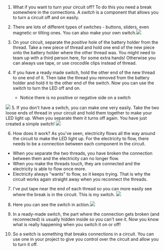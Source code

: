 1. What if you want to turn your circuit off? To do this you need a break somewhere in the connections. A _switch_ is a component that allows you to turn a circuit off and on easily.

2. There are lots of different types of switches - buttons, sliders, even magnetic or tilting ones. You can also make your own switch.![](/assets/switches_100_384_650.png)

3. On your circuit, separate the _positive_ hole of the battery holder from the thread. Take a new piece of thread and hold one end of the new piece onto the battery holder where the other thread was. You might need to team up with a third person here, for some extra hands! Otherwise you can always use tape, or use crocodile clips instead of thread.

4. If you have a ready made switch, hold the other end of the new thread to one end of it. Then take the thread you removed from the battery holder and hold it to the other end of the switch. Now you can use the switch to turn the LED off and on.
    * Notice there is no positive or negative side on a switch

 ![](/assets/switch_on_thread_120_153_650.png)
5.  If you don't have a switch, you can make one very easily. Take the two loose ends of thread in your circuit and hold them together to make your LED light up. When you separate them it turns off again. You have just created a simple switch! ![](/assets/switch_diy_thread_abc_120_650.png)


6. How does it work? As you've seen, electricity flows all the way around the circuit to make the LED light up. For the electricity to flow, there needs to be a connection between each component in the circuit. 
 * When you separate the two threads, you have broken the connection between them and the electricity can no longer flow.
 * When you make the threads touch, they are connected and the electricity is able to flow once more. 
 * Electricity always "wants" to flow, so it keeps trying. That is why the circuit works again straight away when you reconnect the threads. 

7. I've put tape near the end of each thread so you can more easily see where the break is in the circuit. This is my switch. ![](/assets/switch_diy_tape_a_120_650.png)


8. Here you can see the switch in action.![](/assets/switch_diy_tape_bc_120_650.png)

9. In a ready-made switch, the part where the connection gets broken (and reconnected) is usually hidden inside so you can't see it. Now you know what is really happening when you switch it on or off!

10. So a switch is something that breaks connections in a circuit. You can use one in your project to give you control over the circuit and allow you to turn it off.


